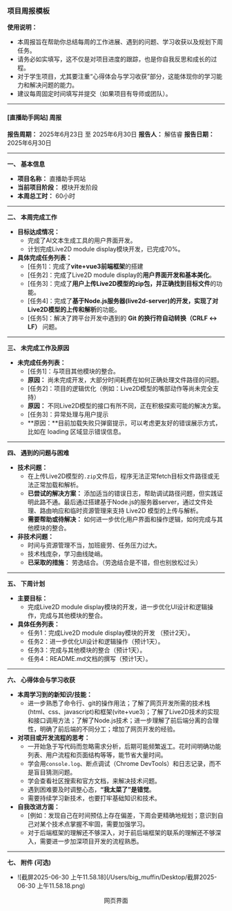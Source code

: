 ### 项目周报模板

**使用说明：**
*   本周报旨在帮助你总结每周的工作进展、遇到的问题、学习收获以及规划下周任务。
*   请务必如实填写，这不仅是对项目进度的跟踪，也是你自我反思和成长的过程。
*   对于学生项目，尤其要注重“心得体会与学习收获”部分，这能体现你的学习能力和解决问题的能力。
*   建议每周固定时间填写并提交（如果项目有导师或团队）。

---

#### **[直播助手网站] 周报**

**报告周期：** 2025年6月23日 至 2025年6月30日
**报告人：** 解佶睿
**报告日期：** 2025年6月30日

---

**一、 基本信息**

*   **项目名称：** 直播助手网站
*   **当前项目阶段：** 模块开发阶段
*   **本周总工时：** 60小时

---

**二、 本周完成工作**

*   **目标达成情况：**
    *   完成了AI文本生成工具的用户界面开发。
    *   计划完成Live2D module display模块开发，已完成70%。
*   **具体完成任务列表：**
    *   [任务1]：完成了**vite+vue3前端框架**的搭建
    *   [任务2]：完成了Live2D module display的**用户界面开发和基本美化**。
    *   [任务3]：完成了**用户上传Live2D模型的zip包，并正确找到目标文件**的功能。
    *   [任务4]：完成了**基于Node.js服务器(live2d-server)**的开发，实现了**对Live2D模型的上传和解析**的功能。
    *   [任务5]：解决了跨平台开发中遇到的 **Git 的换行符自动转换（CRLF ↔ LF）** 问题。

---

**三、 未完成工作及原因**

*   **未完成任务列表：**
    *   [任务1]：与项目其他模块的整合。
    *   **原因：** 尚未完成开发，大部分时间耗费在如何正确处理文件路径的问题。
    *   [任务2]：项目的逻辑优化（例如：Live2D模型的嘴部动作等尚未完全支持）
    *   **原因：** 不同Live2D模型的接口有所不同，正在积极探索可能的解决方案。
    *   [任务3]：异常处理与用户提示
    *   **原因：**目前加载失败只弹窗提示，可以考虑更友好的错误展示方式，比如在 loading 区域显示错误信息。

---

**四、 遇到的问题与困难**

*   **技术问题：**
    *   在上传Live2D模型的`.zip`文件后，程序无法正常fetch目标文件路径或无法正常加载和解析。
    *   **已尝试的解决方案：** 添加适当的错误日志，帮助调试路径问题，但实践证明此路不通。最后通过搭建基于Node.js的服务器server，通过文件处理、路由响应和临时资源管理来支持 Live2D 模型的上传与解析。
    *   **需要帮助或待解决：** 如何进一步优化用户界面和操作逻辑，如何完成与其他模块的整合。
*   **非技术问题：**
    *   时间与资源管理不当，加班疲劳、任务压力过大。
    *   技术栈庞杂，学习曲线陡峭。
    *   **已采取的措施：** 劳逸结合。（劳逸结合是不错，但也别放松过头）

---

**五、 下周计划**

*   **主要目标：**
    *   完成Live2D module display模块的开发，进一步优化UI设计和逻辑操作，完成与其他模块的整合。
*   **具体任务列表：**
    *   任务1：完成Live2D module display模块的开发 （预计2天）。
    *   任务2：进一步优化UI设计和逻辑操作（预计1天）。
    *   任务3：完成与其他模块的整合（预计1天）。
    *   任务4：README.md文档的撰写（预计1天）。

---

**六、 心得体会与学习收获**

*   **本周学习到的新知识/技能：**
    *   进一步熟悉了命令行、git的操作用法；了解了网页开发所需的技术栈(html、css、javascript)和框架(vite+vue3)；了解了Live2D技术的实现和接口调用方法；了解了Node.js技术；进一步理解了前后端分离的合理性，明确了前后端的不同分工；增加了网页开发的经验。
*   **对项目或开发流程的思考：**
    *   一开始急于写代码而忽略需求分析，后期可能频繁返工。花时间明确功能列表、用户流程和页面结构等等，能节省大量时间。
    *   学会用`console.log`、断点调试（Chrome DevTools）和日志记录，而不是盲目猜测问题。
    *   学会查看社区搜索和官方文档，来解决技术问题。
    *   遇到困难要及时调整心态，**“我太菜了”是错觉**。
    *   需要持续学习新技术，也要打牢基础知识和技术。
*   **自我改进方面：**
    *   [例如：发现自己在时间预估上存在偏差，下周会更精确地规划；意识到自己对某个技术点掌握不牢固，需要加强学习。
    *   对于后端框架的理解还不够深入，对于前后端框架的联系的理解还不够深入，需要进一步加深项目开发的流程熟悉。

---

**七、 附件 (可选)**

*   ![截屏2025-06-30 上午11.58.18](/Users/big_muffin/Desktop/截屏2025-06-30 上午11.58.18.png)

<center>网页界面</center>
